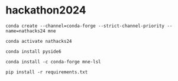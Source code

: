 # hackathon2024

```
conda create --channel=conda-forge --strict-channel-priority --name=nathacks24 mne
```

```
conda activate nathacks24
```

```
conda install pyside6
```
```
conda install -c conda-forge mne-lsl
```
```
pip install -r requirements.txt
```
